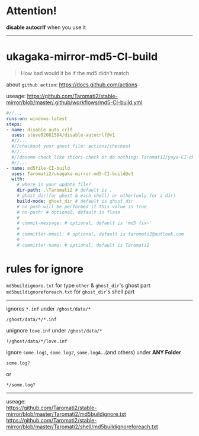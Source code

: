# Attention!  
**disable autocrlf** when you use it  

______

# ukagaka-mirror-md5-CI-build  
 > How bad would it be if the md5 didn't match  

about `github action`: https://docs.github.com/actions  

useage: https://github.com/Taromati2/stable-mirror/blob/master/.github/workflows/md5-CI-build.yml  
```yml
#//...
runs-on: windows-latest
steps:
- name: disable auto crlf
  uses: steve02081504/disable-autocrlf@v1
  #//...
  #//checkout your ghost file: actions/checkout
  #//...
  #//dosome check like shiori-check or do nothing: Taromati2/yaya-CI-check
  #//...
- name: md5file-CI-build
  uses: Taromati2/ukagaka-mirror-md5-CI-build@v1
  with:
    # where is your update file?
    dir-path: .\Taromati2 # default is .
    # ghost_dir(for ghost & each shell) or other(only for a dir)
    build-mode: ghost_dir # default is ghost_dir
    # no push will be performed if this value is true
    # no-push: # optional, default is flase
    # 
    # commit-message: # optional, default is 'md5 fix~'
    # 
    # committer-email: # optional, default is taromati2@outlook.com
    # 
    # committer-name: # optional, default is Taromati2
```

# rules for ignore  
`md5buildignore.txt` for type `other` & `ghost_dir`'s ghost part  
`md5buildignoreforeach.txt` for `ghost_dir`'s shell part  

______

ignores `*.inf` under `/ghost/data/*`  
```
/ghost/data/*/*.inf
```
unignore `love.inf` under `/ghost/data/*`  
```
!/ghost/data/*/love.inf
```
ignore `some.log1`, `some.log2`, `some.logA`...(and others) under **ANY Folder**  
```
some.log?
```
or
```
*/some.log?
```

______

useage:  
https://github.com/Taromati2/stable-mirror/blob/master/Taromati2/md5buildignore.txt  
https://github.com/Taromati2/stable-mirror/blob/master/Taromati2/shell/md5buildignoreforeach.txt  

